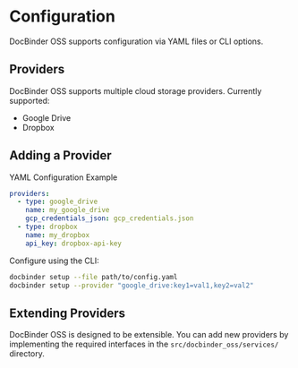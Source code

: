 # Configuration

DocBinder OSS supports configuration via YAML files or CLI options.

## Providers

DocBinder OSS supports multiple cloud storage providers. Currently supported:

- Google Drive
- Dropbox

## Adding a Provider

YAML Configuration Example

```yaml
providers:
  - type: google_drive
    name: my_google_drive
    gcp_credentials_json: gcp_credentials.json
  - type: dropbox
    name: my_dropbox
    api_key: dropbox-api-key
```

Configure using the CLI:

```sh
docbinder setup --file path/to/config.yaml
docbinder setup --provider "google_drive:key1=val1,key2=val2"
```

## Extending Providers

DocBinder OSS is designed to be extensible. You can add new providers by implementing the required interfaces in the `src/docbinder_oss/services/` directory.

